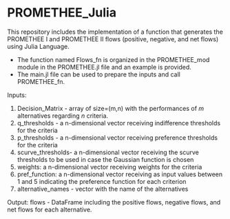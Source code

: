 # PROMETHEE_Julia
 
This repository includes the implementation of a function that generates the PROMETHEE I and PROMETHEE II flows (positive, negative, and net flows) using Julia Language.

- The function named Flows_fn is organized in the PROMETHEE_mod module in the PROMETHEE.jl file and an example is provided.
- The main.jl file can be used to prepare the inputs and call PROMETHEE_fn.

Inputs:
1. Decision_Matrix - array of size=(m,n) with the performances of $m$ alternatives regarding $n$ criteria.
2. q_thresholds - a n-dimensional vector receiving indifference thresholds for the criteria
3. p_thresholds - a n-dimensional vector receiving preference thresholds for the criteria
4. scurve_thresholds- a n-dimensional vector receiving the scurve thresholds to be used in case the Gaussian function is chosen
5. weights: a n-dimensional vector receiving weights for the criteria
6. pref_function: a n-dimensional vector receiving as input values between 1 and 5 indicating the preference function for each criterion 
7. alternative_names - vector with the name of the alternatives

Output:
flows - DataFrame including the positive flows, negative flows, and net flows for each alternative.
